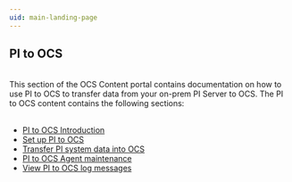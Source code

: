 ```yaml
---
uid: main-landing-page
---
```



## PI to OCS
<br>
This section of the OCS Content portal contains documentation on how to use PI to OCS to transfer data from your on-prem PI Server to OCS. The PI to OCS content contains the following sections:
<br>
<br>

* [PI to OCS Introduction](xref:landing-page1)
* [Set up PI to OCS](xref:landing-page2)
* [Transfer PI system data into OCS](xref:landing-page3)
* [PI to OCS Agent maintenance](xref:landing-page4)
* [View PI to OCS log messages](xref:landing-page5)